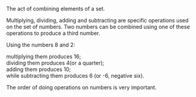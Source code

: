 The act of combining elements of a set.

Multiplying, dividing, adding and subtracting are specific operations
used on the set of numbers. Two numbers can be combined using one of
these operations to produce a third number.

Using the numbers 8 and 2:

multiplying them produces 16;\
 dividing them produces 4(or a quarter);\
 adding them produces 10;\
 while subtracting them produces 6 (or -6, negative six).

The order of doing operations on numbers is very important.
